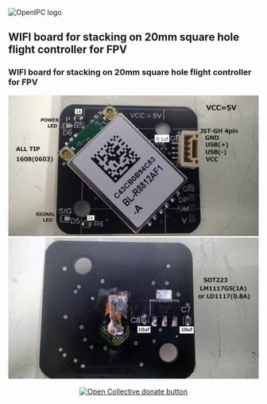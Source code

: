 ![OpenIPC logo](https://openipc.org/assets/openipc-logo-black.svg)

## WIFI board for stacking on 20mm square hole flight controller for FPV
### WIFI board for stacking on 20mm square hole flight controller for FPV
![top](WIFI-board.jpg)
![top](WIFI-board2.jpg)


<p align="center">
<a href="https://opencollective.com/openipc/contribute/backer-14335/checkout" target="_blank"><img src="https://opencollective.com/webpack/donate/button@2x.png?color=blue" width="250" alt="Open Collective donate button"></a>
</p>
